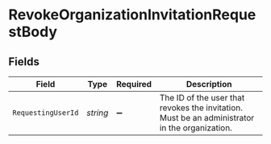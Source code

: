 # RevokeOrganizationInvitationRequestBody


## Fields

| Field                                                                                         | Type                                                                                          | Required                                                                                      | Description                                                                                   |
| --------------------------------------------------------------------------------------------- | --------------------------------------------------------------------------------------------- | --------------------------------------------------------------------------------------------- | --------------------------------------------------------------------------------------------- |
| `RequestingUserId`                                                                            | *string*                                                                                      | :heavy_minus_sign:                                                                            | The ID of the user that revokes the invitation.<br/>Must be an administrator in the organization. |